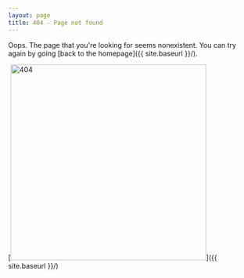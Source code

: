 ```yaml
---
layout: page
title: 404 - Page not found
---
```


Oops. The page that you're looking for seems nonexistent. You can try again by going [back to the homepage]({{ site.baseurl }}/).

[<img src="{{ site.baseurl }}/images/404.jpg" alt="404" style="width: 400px;"/>]({{ site.baseurl }}/)
